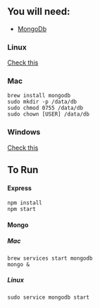 ## You will need:

- [MongoDb](https://docs.mongodb.com/manual/installation/)

### Linux

[Check this](https://docs.mongodb.com/manual/tutorial/install-mongodb-on-ubuntu/)

### Mac
```
brew install mongodb
sudo mkdir -p /data/db
sudo chmod 0755 /data/db
sudo chown [USER] /data/db
```
### Windows
[Check this](https://docs.mongodb.com/manual/tutorial/install-mongodb-on-windows/)

## To Run

#### Express

```
npm install
npm start
```

#### Mongo

##### Mac

```
brew services start mongodb
mongo &
```

##### Linux

```
sudo service mongodb start
```
